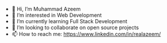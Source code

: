 - 👋 Hi, I’m Muhammad Azeem
- 👀 I’m interested in Web Development
- 🌱 I’m currently learning Full Stack Development
- 💞️ I’m looking to collaborate on open source projects
- 📫 How to reach me: https://www.linkedin.com/in/realazeem/

<!---
AzeemSup/AzeemSup is a ✨ special ✨ repository because its `README.md` (this file) appears on your GitHub profile.
You can click the Preview link to take a look at your changes.
--->
